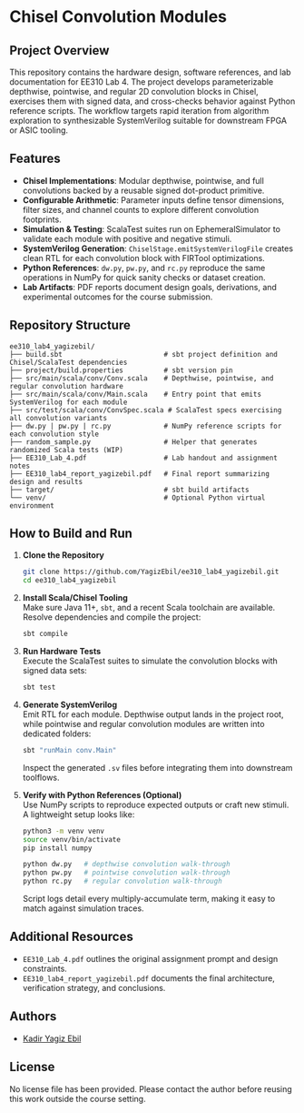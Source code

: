 # Chisel Convolution Modules

## Project Overview
This repository contains the hardware design, software references, and lab documentation for EE310 Lab 4. The project develops parameterizable depthwise, pointwise, and regular 2D convolution blocks in Chisel, exercises them with signed data, and cross-checks behavior against Python reference scripts. The workflow targets rapid iteration from algorithm exploration to synthesizable SystemVerilog suitable for downstream FPGA or ASIC tooling.

## Features
- **Chisel Implementations**: Modular depthwise, pointwise, and full convolutions backed by a reusable signed dot-product primitive.
- **Configurable Arithmetic**: Parameter inputs define tensor dimensions, filter sizes, and channel counts to explore different convolution footprints.
- **Simulation & Testing**: ScalaTest suites run on EphemeralSimulator to validate each module with positive and negative stimuli.
- **SystemVerilog Generation**: `ChiselStage.emitSystemVerilogFile` creates clean RTL for each convolution block with FIRTool optimizations.
- **Python References**: `dw.py`, `pw.py`, and `rc.py` reproduce the same operations in NumPy for quick sanity checks or dataset creation.
- **Lab Artifacts**: PDF reports document design goals, derivations, and experimental outcomes for the course submission.

## Repository Structure
```
ee310_lab4_yagizebil/
├── build.sbt                         # sbt project definition and Chisel/ScalaTest dependencies
├── project/build.properties          # sbt version pin
├── src/main/scala/conv/Conv.scala    # Depthwise, pointwise, and regular convolution hardware
├── src/main/scala/conv/Main.scala    # Entry point that emits SystemVerilog for each module
├── src/test/scala/conv/ConvSpec.scala # ScalaTest specs exercising all convolution variants
├── dw.py | pw.py | rc.py             # NumPy reference scripts for each convolution style
├── random_sample.py                  # Helper that generates randomized Scala tests (WIP)
├── EE310_Lab_4.pdf                   # Lab handout and assignment notes
├── EE310_lab4_report_yagizebil.pdf   # Final report summarizing design and results
├── target/                           # sbt build artifacts
└── venv/                             # Optional Python virtual environment
```

## How to Build and Run
1. **Clone the Repository**
   ```bash
   git clone https://github.com/YagizEbil/ee310_lab4_yagizebil.git
   cd ee310_lab4_yagizebil
   ```

2. **Install Scala/Chisel Tooling**  
   Make sure Java 11+, `sbt`, and a recent Scala toolchain are available. Resolve dependencies and compile the project:
   ```bash
   sbt compile
   ```

3. **Run Hardware Tests**  
   Execute the ScalaTest suites to simulate the convolution blocks with signed data sets:
   ```bash
   sbt test
   ```

4. **Generate SystemVerilog**  
   Emit RTL for each module. Depthwise output lands in the project root, while pointwise and regular convolution modules are written into dedicated folders:
   ```bash
   sbt "runMain conv.Main"
   ```
   Inspect the generated `.sv` files before integrating them into downstream toolflows.

5. **Verify with Python References (Optional)**  
   Use NumPy scripts to reproduce expected outputs or craft new stimuli. A lightweight setup looks like:
   ```bash
   python3 -m venv venv
   source venv/bin/activate
   pip install numpy

   python dw.py   # depthwise convolution walk-through
   python pw.py   # pointwise convolution walk-through
   python rc.py   # regular convolution walk-through
   ```
   Script logs detail every multiply-accumulate term, making it easy to match against simulation traces.

## Additional Resources
- `EE310_Lab_4.pdf` outlines the original assignment prompt and design constraints.
- `EE310_lab4_report_yagizebil.pdf` documents the final architecture, verification strategy, and conclusions.

## Authors
- [Kadir Yagiz Ebil](https://github.com/YagizEbil)

## License
No license file has been provided. Please contact the author before reusing this work outside the course setting.

